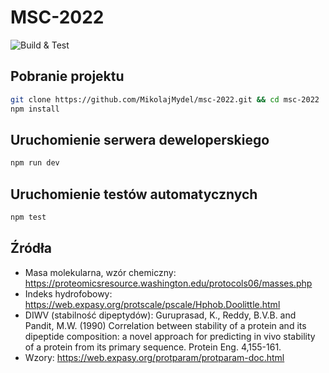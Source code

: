 # MSC-2022

![Build & Test](https://github.com/MikolajMydel/msc-2022/actions/workflows/node.js.yaml/badge.svg)

## Pobranie projektu

```bash
git clone https://github.com/MikolajMydel/msc-2022.git && cd msc-2022
npm install
```

## Uruchomienie serwera deweloperskiego

```bash
npm run dev
```

## Uruchomienie testów automatycznych

```bash
npm test
```

## Źródła

- Masa molekularna, wzór chemiczny: https://proteomicsresource.washington.edu/protocols06/masses.php
- Indeks hydrofobowy: https://web.expasy.org/protscale/pscale/Hphob.Doolittle.html
- DIWV (stabilność dipeptydów): Guruprasad, K., Reddy, B.V.B. and Pandit, M.W. (1990) Correlation between stability of a protein and its dipeptide composition: a novel approach for predicting in vivo stability of a protein from its primary sequence. Protein Eng. 4,155-161.
- Wzory: https://web.expasy.org/protparam/protparam-doc.html
